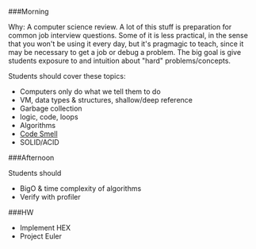 ###Morning

Why: A computer science review.  A lot of this stuff is preparation for common job interview questions. Some of it is less practical, in the sense that you won't be using it every day, but it's pragmagic to teach, since it may be necessary to get a job or debug a problem. The big goal is give students exposure to and intuition about "hard" problems/concepts.

Students should cover these topics:

- Computers only do what we tell them to do
- VM, data types & structures, shallow/deep reference
- Garbage collection
- logic, code, loops
- Algorithms
- [Code Smell](http://en.wikipedia.org/wiki/Code_smell)
- SOLID/ACID

###Afternoon

Students should 
- BigO & time complexity of algorithms
- Verify with profiler

###HW

- Implement HEX
- Project Euler